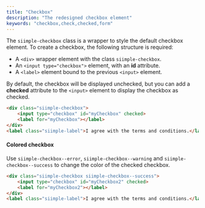 ```yaml
---
title: "Checkbox"
description: "The redesigned checkbox element"
keywords: "checkbox,check,checked,form"
---
```


The `siimple-checkbox` class is a wrapper to style the default checkbox element. To create a checkbox, the following structure is required:

- A `<div>` wrapper element with the class `siimple-checkbox`.
- An `<input type="checkbox">` element, with an **id** attribute.
- A `<label>` element bound to the previous `<input>` element.

By default, the checkbox will be displayed unchecked, but you can add a **checked** attribute to the `<input>` element to display the checkbox as checked.

```html preview="true"
<div class="siimple-checkbox">
    <input type="checkbox" id="myCheckbox" checked>
    <label for="myCheckbox"></label>
</div>
<label class="siimple-label">I agree with the terms and conditions.</label>
```


#### Colored checkbox

Use `siimple-checkbox--error`, `siimple-checkbox--warning` and `siimple-checkbox--success` to change the color of the checked checkbox.

```html preview="true"
<div class="siimple-checkbox siimple-checkbox--success">
    <input type="checkbox" id="myCheckbox2" checked>
    <label for="myCheckbox2"></label>
</div>
<label class="siimple-label">I agree with the terms and conditions.</label>
```


